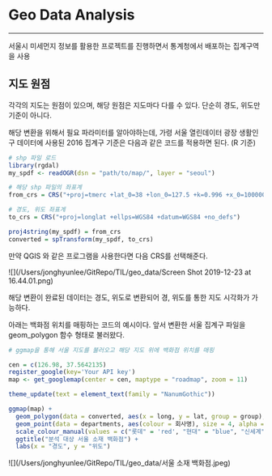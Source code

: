# Geo Data Analysis

---

서울시 미세먼지 정보를 활용한 프로젝트를 진행하면서 통계청에서 배포하는 집계구역을 사용



## 지도 원점

각각의 지도는 원점이 있으며, 해당 원점은 지도마다 다를 수 있다. 단순히 경도, 위도만 기준이 아니다.

해당 변환을 위해서 필요 파라미터를 알아야하는데, 가령 서울 열린데이터 광장 생활인구 데이터에 사용된 2016 집계구 기준은 다음과 같은 코드를 적용하면 된다. (R 기준)

```R
# shp 파일 로드
library(rgdal)
my_spdf <- readOGR(dsn = "path/to/map/", layer = "seoul") 

# 해당 shp 파일의 좌표계
from_crs = CRS("+proj=tmerc +lat_0=38 +lon_0=127.5 +k=0.996 +x_0=1000000 +y_0=2000000 +ellps=GRS80 +units=m")  

# 경도, 위도 좌표계
to_crs = CRS("+proj=longlat +ellps=WGS84 +datum=WGS84 +no_defs") 

proj4string(my_spdf) = from_crs
converted = spTransform(my_spdf, to_crs)
```

만약 QGIS 와 같은 프로그램을 사용한다면 다음 CRS를 선택해준다. 

![](/Users/jonghyunlee/GitRepo/TIL/geo_data/Screen Shot 2019-12-23 at 16.44.01.png)

해당 변환이 완료된 데이터는 경도, 위도로 변환되어 경, 위도를 통한 지도 시각화가 가능하다. 

아래는 백화점 위치를 매핑하는 코드의 예시이다. 앞서 변환한 서울 집계구 파일을 geom_polygon 함수 형태로 불러왔다. 

```R
# ggmap을 통해 서울 지도를 불러오고 해당 지도 위에 백화점 위치를 매핑

cen = c(126.98, 37.5642135)
register_google(key='Your API key')
map <- get_googlemap(center = cen, maptype = "roadmap", zoom = 11)

theme_update(text = element_text(family = "NanumGothic"))

ggmap(map) +
  geom_polygon(data = converted, aes(x = long, y = lat, group = group), alpha = 0.6, fill='lightblue') +
  geom_point(data = departments, aes(colour = 회사명), size = 4, alpha = 0.5) +
  scale_colour_manual(values = c("롯데" = 'red', "현대" = "blue", "신세계" = 'yellow')) +
  ggtitle("분석 대상 서울 소재 백화점") +
  labs(x = "경도", y = "위도") 
```

![](/Users/jonghyunlee/GitRepo/TIL/geo_data/서울 소재 백화점.jpeg)